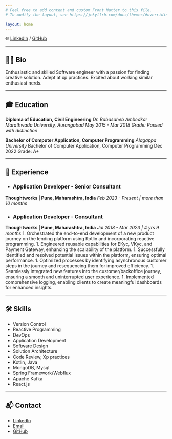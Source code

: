 ```yaml
---
# Feel free to add content and custom Front Matter to this file.
# To modify the layout, see https://jekyllrb.com/docs/themes/#overriding-theme-defaults

layout: home
---
```


🌐 [LinkedIn](https://www.linkedin.com/in/swapnil-lothe-884572199/) / [GitHub](https://github.com/swapnillothe)

---

## 👩‍💻 Bio

Enthusiastic and skilled Software engineer with a passion for finding creative solution. Adept at xp practices. Excited about working similar enthusiast nerds.

---

## 🎓 Education

**Diploma of Education, Civil Engineering**
*Dr. Babasaheb Ambedkar Marathwada University, Aurangabad*
*May 2015 - Mar 2018*
*Grade: Passed with distinction*

**Bachelor of Computer Application, Computer Programming**
*Alagappa University*
Bachelor of Computer Application, Computer Programming
Dec 2022
Grade: A+

---

## 💼 Experience

- ### Application Developer - Senior Consultant
**Thoughtworks | Pune, Maharashtra, India**
*Feb 2023 - Present | more than 10 months*

- ### Application Developer - Consultant
**Thoughtworks | Pune, Maharashtra, India**
*Jul 2018 - Mar 2023 | 4 yrs 9 months*
    1. Orchestrated the end-to-end development of a new product journey on the lending platform using Kotlin and incorporating reactive programming.
    1. Engineered reusable capabilities for EKyc, VKyc, and Payment Gateway, enhancing the scalability of the platform.
    1. Successfully identified and resolved potential issues within the platform, ensuring optimal performance.
    1. Optimized processes by identifying asynchronous customer steps in the journey and resequencing them for improved efficiency.
    1. Seamlessly integrated new features into the customer/backoffice journey, ensuring a smooth and uninterrupted user experience.
    1. Implemented comprehensive logging, enabling clients to create meaningful dashboards for enhanced insights.

---

## 🛠️ Skills

- Version Control
- Reactive Programming 
- DevOps 
- Application Development
- Software Design
- Solution Architecture 
- Code Review, Xp practices
- Kotlin, Java 
- MongoDB, Mysql
- Spring Framework/Webflux 
- Apache Kafka 
- React.js 

---

## 📬 Contact

- [LinkedIn](https://www.linkedin.com/in/swapnil-lothe-884572199/)
- [Email](mailto:swapnillothe15@gmail.com)
- [GitHub](https://github.com/swapnillothe)

<style>
  .footer {
    display: none;
  }
  .header {
    display: none;
  }
</style>